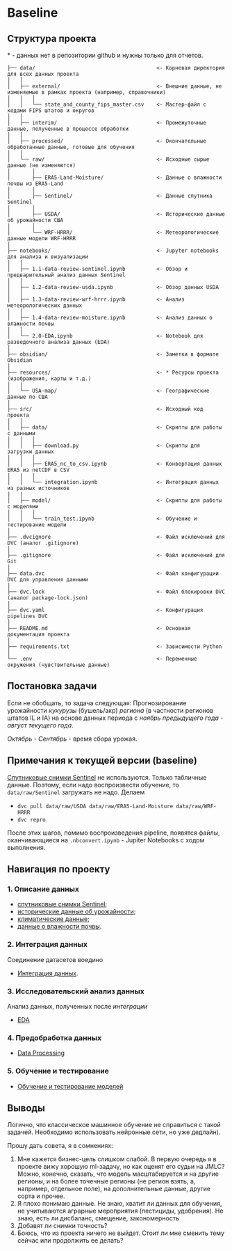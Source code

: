 # Baseline

## Структура проекта

\* - данных нет в репозитории github и нужны только для отчетов.

```plaintext
├── data/                                       <- Корневая директория для всех данных проекта
│   │
│   ├── external/                               <- Внешние данные, не изменяемые в рамках проекта (например, справочники)
│   │   │
│   │   └── state_and_county_fips_master.csv    <- Мастер-файл с кодами FIPS штатов и округов
│   │
│   ├── interim/                                <- Промежуточные данные, полученные в процессе обработки
│   │
│   ├── processed/                              <- Окончательные обработанные данные, готовые для обучения
│   │
│   └── raw/                                    <- Исходные сырые данные (не изменяются)
│       │
│       ├── ERA5-Land-Moisture/                 <- Данные о влажности почвы из ERA5-Land
│       │
│       ├── Sentinel/                           <- Данные спутника Sentinel
│       │
│       ├── USDA/                               <- Исторические данные об урожайности США
│       │
│       └── WRF-HRRR/                           <- Метеорологические данные модели WRF-HRRR
│
├── notebooks/                                  <- Jupyter notebooks для анализа и визуализации
│   │
│   ├── 1.1-data-review-sentinel.ipynb          <- Обзор и предварительный анализ данных Sentinel
│   │
│   ├── 1.2-data-review-usda.ipynb              <- Обзор данных USDA
│   │
│   ├── 1.3-data-review-wrf-hrrr.ipynb          <- Анализ метеорологических данных
│   │
│   ├── 1.4-data-review-moisture.ipynb          <- Анализ данных о влажности почвы
│   │
│   └── 2.0-EDA.ipynb                           <- Notebook для разведочного анализа данных (EDA)
│
├── obsidian/                                   <- Заметки в формате Obsidian
│
├── resources/                                  <- * Ресурсы проекта (изображения, карты и т.д.)
│   │
│   └── USA-map/                                <- Географические данные по США
│
├── src/                                        <- Исходный код проекта
│   │
│   ├── data/                                   <- Скрипты для работы с данными
│   │   │
│   │   ├── download.py                         <- Скрипты для загрузки данных
│   │   │
│   │   ├── ERA5_nc_to_csv.ipynb                <- Конвертация данных ERA5 из netCDF в CSV
│   │   │
│   │   └── integration.ipynb                   <- Интеграция данных из разных источников
|   |
│   ├── model/                                  <- Скрипты для работы с моделями
│   │   │
│   │   └── train_test.ipynb                    <- Обучение и тестирование модели
│
├── .dvcignore                                  <- Файл исключений для DVC (аналог .gitignore)
│
├── .gitignore                                  <- Файл исключений для Git
│
├── data.dvc                                    <- Файл конфигурации DVC для управления данными
│
├── dvc.lock                                    <- Файл блокировки DVC (аналог package-lock.json)
│
├── dvc.yaml                                    <- Конфигурация pipelines DVC
│
├── README.md                                   <- Основная документация проекта
│
├── requirements.txt                            <- Зависимости Python
│
└── .env                                        <- Переменные окружения (чувствительные данные)
```

## Постановка задачи

Если не обобщать, то задача следующая:
Прогнозирование урожайности *кукурузы* (бушель/акр) *региона* (в частности регионов штатов IL и IA) на основе данных периода с *ноябрь предыдущего года - август текущего года*.

*Октябрь - Сентябрь* - время сбора урожая.

## Примечания к текущей версии (baseline)

[Спутниковые снимки Sentinel](notebooks/1.1-data-review-sentinel.ipynb) не используются. Только табличные данные. Поэтому, если надо воспроизвести обучение, то `data/raw/Sentinel` загружать не надо. Делаем

- `dvc pull data/raw/USDA data/raw/ERA5-Land-Moisture data/raw/WRF-HRRR`
- `dvc repro`

После этих шагов, помимо воспроизведения pipeline, появятся файлы, оканчивающиеся на `.nbconvert.ipynb` - Jupiter Notebooks с ходом выполнения.

## Навигация по проекту

### 1. Описание данных

- [спутниковые снимки Sentinel](notebooks/1.1-data-review-sentinel.ipynb);
- [исторические данные об урожайности](notebooks/1.2-data-review-usda.ipynb);
- [климатические данные](notebooks/1.3-data-review-wrf-hrrr.ipynb);
- [данные о влажности почвы](notebooks/1.4-data-review-moisture.ipynb).

### 2. Интеграция данных

Соединение датасетов воедино

- [Интеграция данных](/src/data/integration.ipynb).

### 3. Исследовательский анализ данных

Анализ данных, полученных после *интеграции*

- [EDA](notebooks/2.0-EDA.ipynb)

### 4. Предобработка данных

- [Data Processing](src/data/process.ipynb)

### 5. Обучение и тестирование

- [Обучение и тестирование моделей](src/model/train_test.ipynb)

## Выводы

Логично, что классическое машинное обучение не справиться с такой задачей. Необходимо использовать нейронные сети, но уже дедлайн).

Прошу дать совета, я в сомнениях:

1. Мне кажется бизнес-цель слишком слабой. В первую очередь я в проекте вижу хорошую ml-задачу, но как оценят его судьи на JMLC? Можно, конечно, сказать, что модель масштабируется и на другие регионы, и на более точечные регионы (не регион взять, а, например, отдельное поле), на дополнительные данные, другие сорта и прочее.
2. Я плохо понимаю данные. Не знаю, хватит ли данных для обучения, не учитываются аграрные мероприятия (пестициды, удобрения). Не знаю, есть ли дисбаланс, смещение, закономерность
3. Добавят ли снимки точность?
4. Боюсь, что из проекта ничего не выйдет. Стоит ли мне сменить тему сейчас или продолжить ее делать?
